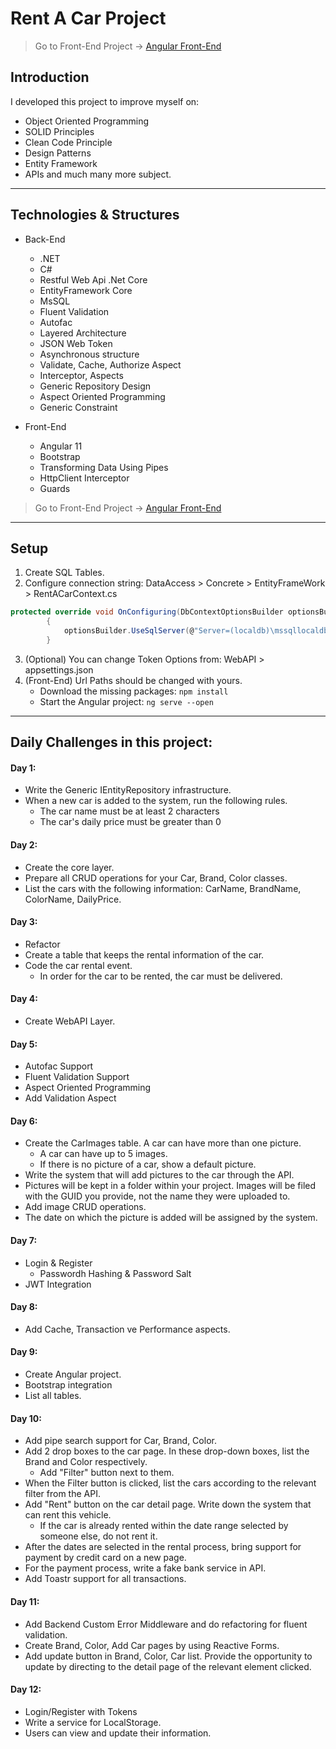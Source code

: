 # Rent A Car Project

> Go to Front-End Project -> [Angular Front-End](https://github.com/Hazel-Leylak/rentacar-frontend)

## Introduction

I developed this project to improve myself on:
- Object Oriented Programming
- SOLID Principles
- Clean Code Principle
- Design Patterns 
- Entity Framework
- APIs
and much many more subject.

-------------------------------

## Technologies & Structures

+ Back-End
    * .NET
    * C#
    * Restful Web Api .Net Core
    * EntityFramework Core
    * MsSQL
    * Fluent Validation
    * Autofac
    * Layered Architecture
    * JSON Web Token
    * Asynchronous structure
    * Validate, Cache, Authorize Aspect
    * Interceptor, Aspects
    * Generic Repository Design
    * Aspect Oriented Programming
    * Generic Constraint

+ Front-End
    * Angular 11
    * Bootstrap
    * Transforming Data Using Pipes
    * HttpClient Interceptor
    * Guards
> Go to Front-End Project -> [Angular Front-End](https://github.com/Hazel-Leylak/rentacar-frontend)

----------------------------
## Setup

1. Create SQL Tables.
2. Configure connection string: DataAccess > Concrete > EntityFrameWork > RentACarContext.cs 

```csharp
protected override void OnConfiguring(DbContextOptionsBuilder optionsBuilder)
        {
            optionsBuilder.UseSqlServer(@"Server=(localdb)\mssqllocaldb;Database=RentACar;Trusted_Connection=true");
        }
```
3. (Optional) You can change Token Options from: WebAPI > appsettings.json
4. (Front-End) Url Paths should be changed with yours.
   * Download the missing packages:
    `npm install`
   * Start the Angular project:
    `ng serve --open`

-----------------------------
## Daily Challenges in this project: 
#### Day 1:
+ Write the Generic IEntityRepository infrastructure.
+ When a new car is added to the system, run the following rules.
   - The car name must be at least 2 characters
   - The car's daily price must be greater than 0

#### Day 2:
+ Create the core layer.
+ Prepare all CRUD operations for your Car, Brand, Color classes.
+ List the cars with the following information: CarName, BrandName, ColorName, DailyPrice.

#### Day 3:
+ Refactor
+ Create a table that keeps the rental information of the car.
+ Code the car rental event.
   - In order for the car to be rented, the car must be delivered.

#### Day 4:
+ Create WebAPI Layer.

#### Day 5: 
+ Autofac Support
+ Fluent Validation Support
+ Aspect Oriented Programming
+ Add Validation Aspect

#### Day 6:
+ Create the CarImages table. A car can have more than one picture.
   - A car can have up to 5 images.
   - If there is no picture of a car, show a default picture.
+ Write the system that will add pictures to the car through the API.
+ Pictures will be kept in a folder within your project. Images will be filed with the GUID you provide, not the name they were uploaded to.
+ Add image CRUD operations.
+ The date on which the picture is added will be assigned by the system.

#### Day 7: 
+ Login & Register
   - Passwordh Hashing & Password Salt
+ JWT Integration

#### Day 8:
+ Add Cache, Transaction ve Performance aspects.

#### Day 9:
+ Create Angular project.
+ Bootstrap integration
+ List all tables.

#### Day 10:
+ Add pipe search support for Car, Brand, Color.
+ Add 2 drop boxes to the car page. In these drop-down boxes, list the Brand and Color respectively.
   - Add "Filter" button next to them.
+ When the Filter button is clicked, list the cars according to the relevant filter from the API.
+ Add "Rent" button on the car detail page. Write down the system that can rent this vehicle. 
   - If the car is already rented within the date range selected by someone else, do not rent it.
+ After the dates are selected in the rental process, bring support for payment by credit card on a new page.
+ For the payment process, write a fake bank service in API.
+ Add Toastr support for all transactions.

#### Day 11:
+ Add Backend Custom Error Middleware and do refactoring for fluent validation.
+ Create Brand, Color, Add Car pages by using Reactive Forms.
+ Add update button in Brand, Color, Car list. Provide the opportunity to update by directing to the detail page of the relevant element clicked.

#### Day 12: 
+ Login/Register with Tokens
+ Write a service for LocalStorage.
+ Users can view and update their information.

